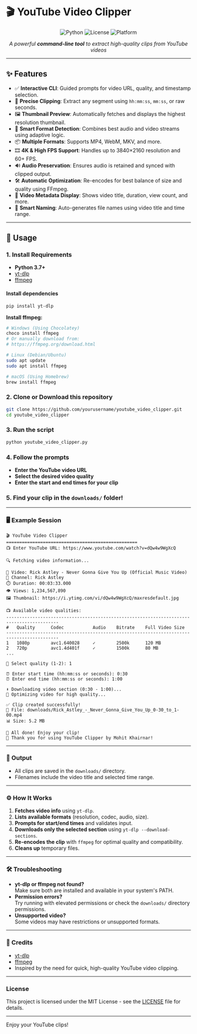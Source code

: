 # 🎬 YouTube Video Clipper

<div align="center">

![Python](https://img.shields.io/badge/python-v3.7+-blue.svg)
![License](https://img.shields.io/badge/license-MIT-green.svg)
![Platform](https://img.shields.io/badge/platform-windows%20%7C%20linux%20%7C%20macOS-lightgrey.svg)

_A powerful **command-line tool** to extract high-quality clips from YouTube videos_

</div>

---

## ✨ Features

-   ✅ **Interactive CLI**: Guided prompts for video URL, quality, and timestamp selection.
-   🎯 **Precise Clipping**: Extract any segment using `hh:mm:ss`, `mm:ss`, or raw seconds.
-   🖼️ **Thumbnail Preview**: Automatically fetches and displays the highest resolution thumbnail.
-   🧠 **Smart Format Detection**: Combines best audio and video streams using adaptive logic.
-   📦 **Multiple Formats**: Supports MP4, WebM, MKV, and more.
-   🎞️ **4K & High FPS Support**: Handles up to 3840×2160 resolution and 60+ FPS.
-   🔊 **Audio Preservation**: Ensures audio is retained and synced with clipped output.
-   🛠️ **Automatic Optimization**: Re-encodes for best balance of size and quality using FFmpeg.
-   🧾 **Video Metadata Display**: Shows video title, duration, view count, and more.
-   🧩 **Smart Naming**: Auto-generates file names using video title and time range.

---

## 🚀 Usage

### 1. Install Requirements

-   **Python 3.7+**
-   [yt-dlp](https://github.com/yt-dlp/yt-dlp)
-   [ffmpeg](https://ffmpeg.org/)

#### Install dependencies

```sh
pip install yt-dlp
```

**Install ffmpeg:**

```sh
# Windows (Using Chocolatey)
choco install ffmpeg
# Or manually download from:
# https://ffmpeg.org/download.html

# Linux (Debian/Ubuntu)
sudo apt update
sudo apt install ffmpeg

# macOS (Using Homebrew)
brew install ffmpeg
```

### 2. Clone or Download this repository

```sh
git clone https://github.com/yourusername/youtube_video_clipper.git
cd youtube_video_clipper
```

### 3. Run the script

```sh
python youtube_video_clipper.py
```

### 4. Follow the prompts

-   **Enter the YouTube video URL**
-   **Select the desired video quality**
-   **Enter the start and end times for your clip**

### 5. Find your clip in the `downloads/` folder!

---

### 🖥️ Example Session

```
🎬 YouTube Video Clipper
==================================================
📺 Enter YouTube URL: https://www.youtube.com/watch?v=dQw4w9WgXcQ

🔍 Fetching video information...

🎥 Video: Rick Astley - Never Gonna Give You Up (Official Music Video)
👤 Channel: Rick Astley
⏱️ Duration: 00:03:33.000
👁️ Views: 1,234,567,890
🖼️ Thumbnail: https://i.ytimg.com/vi/dQw4w9WgXcQ/maxresdefault.jpg

📺 Available video qualities:
------------------------------------------------------------------------------------------
#   Quality      Codec           Audio    Bitrate    Full Video Size
------------------------------------------------------------------------------------------
1   1080p        avc1.640028     ✓        2500k      120 MB
2   720p         avc1.4d401f     ✓        1500k      80 MB
...

📝 Select quality (1-2): 1

⏰ Enter start time (hh:mm:ss or seconds): 0:30
⏰ Enter end time (hh:mm:ss or seconds): 1:00

⬇️ Downloading video section (0:30 - 1:00)...
🔄 Optimizing video for high quality...

✅ Clip created successfully!
📁 File: downloads/Rick_Astley_-_Never_Gonna_Give_You_Up_0-30_to_1-00.mp4
📊 Size: 5.2 MB

🎉 All done! Enjoy your clip!
💝 Thank you for using YouTube Clipper by Mohit Khairnar!
```

---

### 📝 Output

-   All clips are saved in the `downloads/` directory.
-   Filenames include the video title and selected time range.

---

### ⚙️ How It Works

1. **Fetches video info** using `yt-dlp`.
2. **Lists available formats** (resolution, codec, audio, size).
3. **Prompts for start/end times** and validates input.
4. **Downloads only the selected section** using `yt-dlp --download-sections`.
5. **Re-encodes the clip** with `ffmpeg` for optimal quality and compatibility.
6. **Cleans up** temporary files.

---

### 🛠️ Troubleshooting

-   **yt-dlp or ffmpeg not found?**  
    Make sure both are installed and available in your system's PATH.
-   **Permission errors?**  
    Try running with elevated permissions or check the `downloads/` directory permissions.
-   **Unsupported video?**  
    Some videos may have restrictions or unsupported formats.

---

### 🙏 Credits

-   [yt-dlp](https://github.com/yt-dlp/yt-dlp)
-   [ffmpeg](https://ffmpeg.org/)
-   Inspired by the need for quick, high-quality YouTube video clipping.

---

### License

This project is licensed under the MIT License - see the [LICENSE](LICENSE) file for details.

---

Enjoy your YouTube clips!

